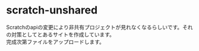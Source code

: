 # scratch-unshared
Scratchのapiの変更により非共有プロジェクトが見れなくなるらしいです。それの対策としてとあるサイトを作成しています。<br>
完成次第ファイルをアップロードします。

